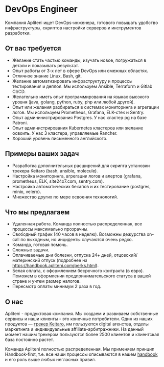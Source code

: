 # DevOps Engineer 

Компания Apliteni ищет DevOps-инженера, готового повышать удобство инфраструктуры, скриптов настройки серверов и инструментов разработки.  

## От вас требуется

* Желание стать частью команды, изучать новое, погружаться в детали и показывать результат. 
* Опыт работы от 3-х лет в сфере DevOps или смежных областях.
* Отличное знание Linux, Bash, git.
* Желание автоматизировать инфраструктуру и процессы тестирования и деплоя. Мы используем Ansible, Terraform и Gitlab CI/CD.
* Желательно иметь опыт программирования на языках высокого уровня (java, golang, python, ruby, php или любой другой).
* Опыт или желания разбираться в системах мониторинга и агрегации логов. Мы используем Prometheus, Grafana, ELK-стек и Sentry.
* Опыт админинистрирования Postgres. У нас кластер pg на базе Patroni.
* Опыт администрирования Kubernetes кластеров или желание освоить. У нас 3 кластера, управляемые Rancher.
* Хороший уровень письменного английского. 


## Примеры ваших задач

* Разработка дополнительных расширений для скрипта установки трекера Keitaro (bash, ansible, molecule).
* Настройка мониторинга, агрегации логов и алертов (grafana, prometheus, ELK, site24x7.com, sentry.com).
* Настройка автоматических бекапов и их тестирование (postgres, minio, velero).
* Множество других по мере освоения технологий.

## Что мы предлагаем

* Удаленная работа. Команда полностью распределенная, все процессы максимально прозрачны.
* Свободный график (40 часов в неделю). Возможны дежурства on-call по выходным, но инциденты случаются очень редко.
* Команда, готовая помочь.
* Сложные задачи.
* Оплачиваемые дни болезни, отпуска 24+ дней, отцовский/материнский отпуск (подробнее на https://handbook.apliteni.com/perks.html).
* Белая оплата, с оформлением бесрочного контракта (в евро). Поможем в оформлении предпринимательского статуса в вашей стране и учтем размер налогов.
* Пересмотр оплаты минимум 2 раза в год.

## О нас

Apliteni - продуктовая компания. Мы создаем и развиваем собственные сервисы и наши клиенты - это конечные потребители. Один из наших продуктов — [трекер Keitaro](https://keitaro.io), им пользуются digital агенства, отделы маркетинга и индивидуальные affiliate-арбитражники. На данный момент нашим трекером пользуются более 2500 клиентов и клиентская база постоянно растет. 

Команда Apliteni полностью распределенная. Мы применяем принцип Handbook-first, т.е. все наши процессы описываются в нашем [handbook](https://handbook.apliteni.com) и его роль выше любых негласных правил. 
